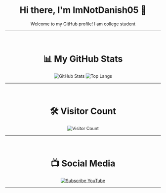 <div align="center">
<h1>Hi there, I'm ImNotDanish05 👋</h1>
Welcome to my GitHub profile!
I am college student

---
<br>
<h1>📊 My GitHub Stats</h1>

![GitHub Stats](https://github-readme-stats.vercel.app/api?username=imnotdanish05&show_icons=true&hide_title=true&include_all_commits=true&hide=prs,issues,contribs&theme=tokyonight&border_radius=12)
![Top Langs](https://github-readme-stats.vercel.app/api/top-langs/?username=imnotdanish05&layout=compact&theme=tokyonight&border_radius=12&langs_count=6)

---

<br>
<h1>🛠️ Visitor Count</h1>

![Visitor Count](https://profile-counter.glitch.me/imnotdanish05/count.svg)

---
<br>

<h1>📺 Social Media</h1>

[![Subscribe YouTube](https://img.shields.io/badge/YouTube-ImNotDanish05-red?style=for-the-badge&logo=youtube&logoColor=white)](https://www.youtube.com/@ImNotDanish05)

---
</div>

